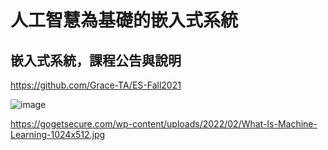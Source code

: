 # 人工智慧為基礎的嵌入式系統

## 嵌入式系統，課程公告與說明

https://github.com/Grace-TA/ES-Fall2021

![image](https://github.com/His-Lin/ES-Fall2023/assets/144580635/28908983-b2da-44a6-b911-4e1a849997c9)

https://gogetsecure.com/wp-content/uploads/2022/02/What-Is-Machine-Learning-1024x512.jpg
